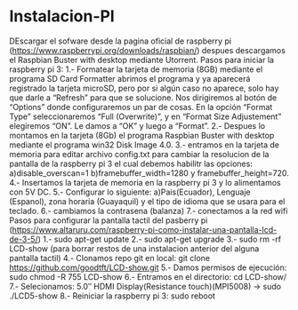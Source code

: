 # Instalacion-PI

DEscargar el sofware desde la pagina oficial de raspberry pi (https://www.raspberrypi.org/downloads/raspbian/) despues descargamos el Raspbian Buster with desktop mediante Utorrent.
Pasos para iniciar la raspberry pi 3:
  1.- Formatear la tarjeta de memoria (8GB) mediante el programa SD Card Formatter abrimos el programa y ya aparecerá registrado la             tarjeta microSD, pero por si algún caso no aparece, solo hay que darle a “Refresh” para que se solucione. Nos dirigiremos al botón         de “Options” donde configuraremos un par de cosas. En la opción “Format Type” seleccionaremos “Full (Overwrite)”, y en “Format Size       Adjustement” elegiremos “ON”. Le damos a “OK” y luego a “Format”.
  2.- Despues lo montamos en la tarjeta (8Gb) el programa Raspbian Buster with desktop mediante el programa win32 Disk Image 4.0.
  3.- entramos en la tarjeta de memoria para editar archivo config.txt para cambiar la resolucion de la pantalla de la raspberry pi 3 el          cual debemos habilitr las opciones: a)disable_overscan=1    b)framebuffer_width=1280 y framebuffer_height=720.
  4.- Insertamos la tarjeta de memoria en la raspberry pi 3 y lo alimentamos con 5V DC.
  5.- Configurar lo siguiente: a)Pais(Ecuador), Lenguaje (Espanol), zona horaria (Guayaquil) y el tipo de idioma que se usara para el teclado.
  6.- cambiamos la contrasena (balanza)
  7.- conectamos a la red wifi
Pasos para configurar la pantalla tactil del pasberry pi (https://www.altaruru.com/raspberry-pi-como-instalar-una-pantalla-lcd-de-3-5/)
  1.- sudo apt-get update
  2.- sudo apt-get upgrade
  3.- sudo rm -rf LCD-show  (para borrar restos de una instalacion anterior del alguna pantalla tactil)
  4.- Clonamos repo git en local: git clone https://github.com/goodtft/LCD-show.git
  5.- Damos permisos de ejecución: sudo chmod -R 755 LCD-show
  6.- Entramos en el directorio: cd LCD-show/
  7.- Selecionamos: 5.0″ HDMI Display(Resistance touch)(MPI5008) -> sudo ./LCD5-show
  8.- Reiniciar la raspberry pi 3: sudo reboot

  

